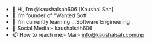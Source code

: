 - 👋 Hi, I’m @kaushalsah606 [Kaushal Sah]
- 👀 I’m founder of "Wanted Soft
- 🌱 I’m currently learning ...Software Engineering
- 💞️ Social Media:- kaushalsah606
- 📫 How to reach me:- Mail- info@kaushalsah.com.np 
<!---
kaushalsah606/kaushalsah606 is a ✨ special ✨ repository because its `README.md` (this file) appears on your GitHub profile.
You can click the Preview link to take a look at your changes.
--->
